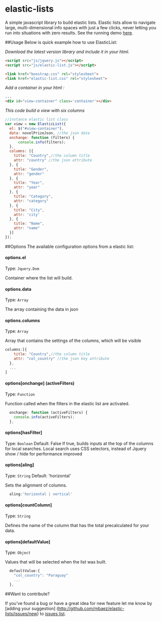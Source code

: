 # elastic-lists
A simple javascript library to build elastic lists. Elastic lists allow to navigate large, multi-dimensional info spaces with just a few clicks, never letting you run into situations with zero results. See the running demo [here](http://mbaez.github.io/elastic-lists/).

##Usage
Below is quick example how to use ElasticList:

*Download the latest version library and include it in your html.*

```html
<script src="js/jquery.js"></script>
<script src="js/elastic-list.js"></script>

<link href="boostrap.css" rel="stylesheet">
<link href="elastic-list.css" rel="stylesheet">

```

*Add a container in your html :*

```html
...
<div id="view-container" class='container'></div>
```

*This code build a view with six columns*

```javascript
//instance elastic list class
var view = new ElasticList({
  el: $("#view-container"),
  data: novelPrizeJson, //the json data
  onchange: function (filters) {
      console.info(filters);
  },
  columns: [{
    title: "Country",//the column title
    attr: "country" //the json attribute
  }, {
    title: "Gender",
    attr: "gender"
  }, {
    title: "Year",
    attr: "year"
  }, {
    title: "Category",
    attr: "category"
  }, {
    title: "City",
    attr: 'city'
  }, {
    title: "Name",
    attr: "name"
  }]
});
```

##Options
The available configuration options from a elastic list:

#### options.el
Type: `Jquery.Dom`

Container where the list will build. 


#### options.data
Type: `Array`

The array containing the data in json

#### options.columns
Type: `Array`

Array that contains the settings of the columns, which will be visible

```javascript
columns:[{
    title: "Country",//the column title
    attr: "col_country" //the json key attribute
  },
  ...
]
```

#### options[onchange] \(activeFilters)
Type: `Function`

Function called when the filters in the elastic list are activated. 

```javascript
  onchange: function (activeFilters) {
    console.info(activeFilters);
  },
```


#### options[hasFilter]
Type: `Boolean`
Default: False
If true, builds inputs at the top of the columns for local searches. Local search uses CSS selectors, instead of Jquery show / hide for performance improved

#### options[aling]
Type: `String`
Default: 'horizontal'

Sets the alignment of columns.

```javascript
  aling:'horizontal | vertical'
```

#### options[countColumn]
Type: `String`

Defines the name of the column that has the total precalculated for your data.

#### options[defaultValue]
Type: `Object`

Values that will be selected when the list was built.

```javascript
  defaultValue:{
    "col_country": "Paraguay"
    ...
  },
```

##Want to contribute?

If you've found a bug or have a great idea for new feature let me know by [adding your suggestion]
(http://github.com/mbaez/elastic-lists/issues/new) to [issues list](https://github.com/mbaez/elastic-lists/issues).
